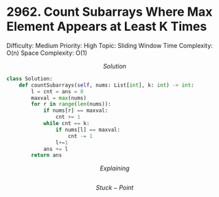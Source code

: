 # 2962. Count Subarrays Where Max Element Appears at Least K Times

Difficulty: Medium
Priority: High
Topic: Sliding Window
Time Complexity: O(n)
Space Complexity: O(1)

$$
Solution
$$

```python
class Solution:
    def countSubarrays(self, nums: List[int], k: int) -> int:
        l = cnt = ans = 0
        maxval = max(nums)
        for r in range(len(nums)):
            if nums[r] == maxval:
                cnt += 1
            while cnt == k:
                if nums[l] == maxval:
                    cnt -= 1
                l+=1
            ans += l
        return ans
```

$$
Explaining
$$

```

```

$$
Stuck-Point
$$

```

```